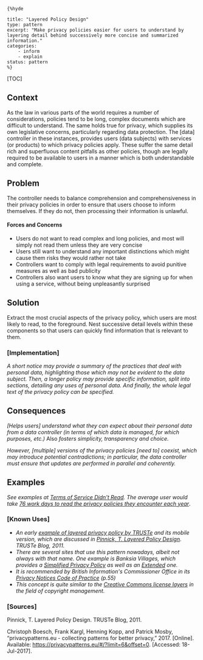     {%hyde

    title: "Layered Policy Design"
    type: pattern
    excerpt: "Make privacy policies easier for users to understand by layering detail behind successively more concise and summarized information."
    categories:
        - inform
        - explain
    status: pattern
    %}

[TOC]

<!--### [Also Known As]-->
<!-- All other names the pattern is known by.-->


## Context
<!-- The situations in which the pattern may apply.-->
<!-- Aspects which constrain the solution, but are not modified by it. They affect the impact of different forces.-->

As the law in various parts of the world requires a number of considerations, policies tend to be long, complex documents which are difficult to understand. The same holds true for privacy, which supplies its own legislative concerns, particularly regarding data protection. The [data] controller in these instances, provides users (data subjects) with services (or products) to which privacy policies apply. These suffer the same detail rich and superfluous content pitfalls as other policies, though are legally required to be available to users in a manner which is both understandable and complete.

## Problem
<!-- The problem a pattern addresses, including a list of forces describing why a problem might be difficult to solve.-->

The controller needs to balance comprehension and comprehensiveness in their privacy policies in order to ensure that users choose to inform themselves. If they do not, then processing their information is unlawful.

#### Forces and Concerns
<!-- Implications in this problem which affect the appropriateness of a solution, and are affected by this pattern.-->
<!-- Forces should be highly visible for easy reference, where less obvious a dedicated section is recommended.-->
- Users do not want to read complex and long policies, and most will simply not read them unless they are very concise
- Users still want to understand any important distinctions which might cause them risks they would rather not take
- Controllers want to comply with legal requirements to avoid punitive measures as well as bad publicity
- Controllers also want users to know what they are signing up for when using a service, without being unpleasantly surprised

## Solution
<!-- A concise description of how the pattern addresses the problem.-->

Extract the most crucial aspects of the privacy policy, which users are most likely to read, to the foreground. Nest successive detail levels within these components so that users can quickly find information that is relevant to them.

<!--### [Structure]-->
<!--A detailed specification of the structural aspects of the pattern. A class diagram if applicable.-->



### [Implementation]
<!--Guidelines for implementing the pattern; code fragments; suggested PETS; policy fragments.-->

_A short notice may provide a summary of the practices that deal with personal data, highlighting those which may not be evident to the data subject. Then, a longer policy may provide specific information, split into sections, detailing any uses of personal data. And finally, the whole legal text of the privacy policy can be specified._

## Consequences
<!--The advantages (benefits) and disadvantages (liabilities) of applying the pattern.-->

_[Helps users] understand what they can expect about their personal data from a data controller (in terms of which data is managed, for which purposes, etc.)_ Also _fosters simplicity, transparency and choice._

_However, [multiple] versions of the privacy policies [need to] coexist, which may introduce potential contradictions; in particular, the data controller must ensure that updates are performed in parallel and coherently._

<!--### [Constraints]-->
<!-- limitations as a consequence of applying the pattern.-->



## Examples
<!--Motivational example to see how the pattern is applied.-->

_See examples at [Terms of Service Didn't Read](https://tosdr.org/). The average user would take [76 work days to read the privacy policies they encounter each year](http://www.theatlantic.com/technology/archive/2012/03/reading-the-privacy-policies-you-encounter-in-a-year-would-take-76-work-days/253851/)_.

### [Known Uses]
<!-- Pointers to various applications of the pattern.-->

- _An early [example of layered privacy policy by TRUSTe](http://www.truste.com/labs/layered-notice/short-notice/example-policy_SN.html) and its mobile version, which are discussed in [Pinnick, T. Layered Policy Design](http://www.truste.com/blog/2011/05/20/layered-policy-and-short-notice-design/). TRUSTe Blog, 2011._
- _There are several sites that use this pattern nowadays, albeit not always with that name. One example is Banksia Villages, which provides a [Simplified Privacy Policy](http://www.banksiavillage.com.au/simplified-privacy-policy/) as well as an [Extended](http://www.banksiavillage.com.au/privacy-statement/) one._
- _It is recommended by British Information's Commissioner Office in its [Privacy Notices Code of Practice](https://ico.org.uk/media/for-organisations/documents/1610/privacy_notices_cop.pdf) (p.55)_
- _This concept is quite similar to the [Creative Commons license layers](http://creativecommons.org/licenses/) in the field of copyright management._

<!--## See Also-->
<!-- Any pointers to relevant information, not contained in the subfields below.-->



<!--### [Related Patterns]-->
<!-- Supporting and conflicting patterns-->
<!-- These relationships are still under review -->
### [Sources]
<!-- References to the original source of the pattern.-->

Pinnick, T. Layered Policy Design. TRUSTe Blog, 2011.

Christoph Boesch, Frank Kargl, Henning Kopp, and Patrick Mosby, “privacypatterns.eu - collecting patterns for better privacy,” 2017. [Online]. Available: https://privacypatterns.eu/#/?limit=6&offset=0. [Accessed: 18-Jul-2017].

<!--## General Comments-->
<!-- Separate discussion on the pattern.-->



<!--## Tags-->
<!-- User definable descriptors for additional correlation.-->


